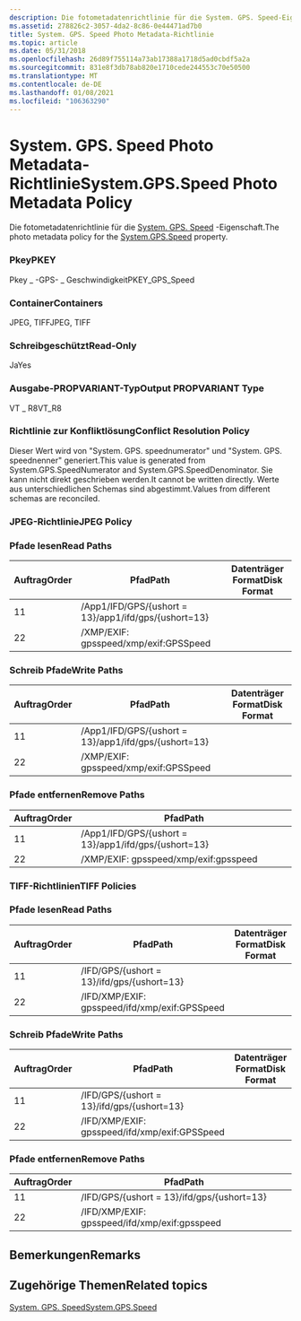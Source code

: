 ```yaml
---
description: Die fotometadatenrichtlinie für die System. GPS. Speed-Eigenschaft.
ms.assetid: 278826c2-3057-4da2-8c86-0e44471ad7b0
title: System. GPS. Speed Photo Metadata-Richtlinie
ms.topic: article
ms.date: 05/31/2018
ms.openlocfilehash: 26d89f755114a73ab17388a1718d5ad0cbdf5a2a
ms.sourcegitcommit: 831e8f3db78ab820e1710cede244553c70e50500
ms.translationtype: MT
ms.contentlocale: de-DE
ms.lasthandoff: 01/08/2021
ms.locfileid: "106363290"
---
```

# <a name="systemgpsspeed-photo-metadata-policy"></a><span data-ttu-id="54802-103">System. GPS. Speed Photo Metadata-Richtlinie</span><span class="sxs-lookup"><span data-stu-id="54802-103">System.GPS.Speed Photo Metadata Policy</span></span>

<span data-ttu-id="54802-104">Die fotometadatenrichtlinie für die [System. GPS. Speed](../properties/props-system-gps-speed.md) -Eigenschaft.</span><span class="sxs-lookup"><span data-stu-id="54802-104">The photo metadata policy for the [System.GPS.Speed](../properties/props-system-gps-speed.md) property.</span></span>

### <a name="pkey"></a><span data-ttu-id="54802-105">Pkey</span><span class="sxs-lookup"><span data-stu-id="54802-105">PKEY</span></span>

<span data-ttu-id="54802-106">Pkey \_ -GPS- \_ Geschwindigkeit</span><span class="sxs-lookup"><span data-stu-id="54802-106">PKEY\_GPS\_Speed</span></span>

### <a name="containers"></a><span data-ttu-id="54802-107">Container</span><span class="sxs-lookup"><span data-stu-id="54802-107">Containers</span></span>

<span data-ttu-id="54802-108">JPEG, TIFF</span><span class="sxs-lookup"><span data-stu-id="54802-108">JPEG, TIFF</span></span>

### <a name="read-only"></a><span data-ttu-id="54802-109">Schreibgeschützt</span><span class="sxs-lookup"><span data-stu-id="54802-109">Read-Only</span></span>

<span data-ttu-id="54802-110">Ja</span><span class="sxs-lookup"><span data-stu-id="54802-110">Yes</span></span>

### <a name="output-propvariant-type"></a><span data-ttu-id="54802-111">Ausgabe-PROPVARIANT-Typ</span><span class="sxs-lookup"><span data-stu-id="54802-111">Output PROPVARIANT Type</span></span>

<span data-ttu-id="54802-112">VT \_ R8</span><span class="sxs-lookup"><span data-stu-id="54802-112">VT\_R8</span></span>

### <a name="conflict-resolution-policy"></a><span data-ttu-id="54802-113">Richtlinie zur Konfliktlösung</span><span class="sxs-lookup"><span data-stu-id="54802-113">Conflict Resolution Policy</span></span>

<span data-ttu-id="54802-114">Dieser Wert wird von "System. GPS. speednumerator" und "System. GPS. speednenner" generiert.</span><span class="sxs-lookup"><span data-stu-id="54802-114">This value is generated from System.GPS.SpeedNumerator and System.GPS.SpeedDenominator.</span></span> <span data-ttu-id="54802-115">Sie kann nicht direkt geschrieben werden.</span><span class="sxs-lookup"><span data-stu-id="54802-115">It cannot be written directly.</span></span> <span data-ttu-id="54802-116">Werte aus unterschiedlichen Schemas sind abgestimmt.</span><span class="sxs-lookup"><span data-stu-id="54802-116">Values from different schemas are reconciled.</span></span>

### <a name="jpeg-policy"></a><span data-ttu-id="54802-117">JPEG-Richtlinie</span><span class="sxs-lookup"><span data-stu-id="54802-117">JPEG Policy</span></span>

### <a name="read-paths"></a><span data-ttu-id="54802-118">Pfade lesen</span><span class="sxs-lookup"><span data-stu-id="54802-118">Read Paths</span></span>



| <span data-ttu-id="54802-119">Auftrag</span><span class="sxs-lookup"><span data-stu-id="54802-119">Order</span></span> | <span data-ttu-id="54802-120">Pfad</span><span class="sxs-lookup"><span data-stu-id="54802-120">Path</span></span>                      | <span data-ttu-id="54802-121">Datenträger Format</span><span class="sxs-lookup"><span data-stu-id="54802-121">Disk Format</span></span> |
|-------|---------------------------|-------------|
| <span data-ttu-id="54802-122">1</span><span class="sxs-lookup"><span data-stu-id="54802-122">1</span></span>     | <span data-ttu-id="54802-123">/App1/IFD/GPS/{ushort = 13}</span><span class="sxs-lookup"><span data-stu-id="54802-123">/app1/ifd/gps/{ushort=13}</span></span> |             |
| <span data-ttu-id="54802-124">2</span><span class="sxs-lookup"><span data-stu-id="54802-124">2</span></span>     | <span data-ttu-id="54802-125">/XMP/EXIF: gpsspeed</span><span class="sxs-lookup"><span data-stu-id="54802-125">/xmp/exif:GPSSpeed</span></span>        |             |



 

### <a name="write-paths"></a><span data-ttu-id="54802-126">Schreib Pfade</span><span class="sxs-lookup"><span data-stu-id="54802-126">Write Paths</span></span>



| <span data-ttu-id="54802-127">Auftrag</span><span class="sxs-lookup"><span data-stu-id="54802-127">Order</span></span> | <span data-ttu-id="54802-128">Pfad</span><span class="sxs-lookup"><span data-stu-id="54802-128">Path</span></span>                      | <span data-ttu-id="54802-129">Datenträger Format</span><span class="sxs-lookup"><span data-stu-id="54802-129">Disk Format</span></span> |
|-------|---------------------------|-------------|
| <span data-ttu-id="54802-130">1</span><span class="sxs-lookup"><span data-stu-id="54802-130">1</span></span>     | <span data-ttu-id="54802-131">/App1/IFD/GPS/{ushort = 13}</span><span class="sxs-lookup"><span data-stu-id="54802-131">/app1/ifd/gps/{ushort=13}</span></span> |             |
| <span data-ttu-id="54802-132">2</span><span class="sxs-lookup"><span data-stu-id="54802-132">2</span></span>     | <span data-ttu-id="54802-133">/XMP/EXIF: gpsspeed</span><span class="sxs-lookup"><span data-stu-id="54802-133">/xmp/exif:GPSSpeed</span></span>        |             |



 

### <a name="remove-paths"></a><span data-ttu-id="54802-134">Pfade entfernen</span><span class="sxs-lookup"><span data-stu-id="54802-134">Remove Paths</span></span>



| <span data-ttu-id="54802-135">Auftrag</span><span class="sxs-lookup"><span data-stu-id="54802-135">Order</span></span> | <span data-ttu-id="54802-136">Pfad</span><span class="sxs-lookup"><span data-stu-id="54802-136">Path</span></span>                      |
|-------|---------------------------|
| <span data-ttu-id="54802-137">1</span><span class="sxs-lookup"><span data-stu-id="54802-137">1</span></span>     | <span data-ttu-id="54802-138">/App1/IFD/GPS/{ushort = 13}</span><span class="sxs-lookup"><span data-stu-id="54802-138">/app1/ifd/gps/{ushort=13}</span></span> |
| <span data-ttu-id="54802-139">2</span><span class="sxs-lookup"><span data-stu-id="54802-139">2</span></span>     | <span data-ttu-id="54802-140">/XMP/EXIF: gpsspeed</span><span class="sxs-lookup"><span data-stu-id="54802-140">/xmp/exif:gpsspeed</span></span>        |



 

### <a name="tiff-policies"></a><span data-ttu-id="54802-141">TIFF-Richtlinien</span><span class="sxs-lookup"><span data-stu-id="54802-141">TIFF Policies</span></span>

### <a name="read-paths"></a><span data-ttu-id="54802-142">Pfade lesen</span><span class="sxs-lookup"><span data-stu-id="54802-142">Read Paths</span></span>



| <span data-ttu-id="54802-143">Auftrag</span><span class="sxs-lookup"><span data-stu-id="54802-143">Order</span></span> | <span data-ttu-id="54802-144">Pfad</span><span class="sxs-lookup"><span data-stu-id="54802-144">Path</span></span>                   | <span data-ttu-id="54802-145">Datenträger Format</span><span class="sxs-lookup"><span data-stu-id="54802-145">Disk Format</span></span> |
|-------|------------------------|-------------|
| <span data-ttu-id="54802-146">1</span><span class="sxs-lookup"><span data-stu-id="54802-146">1</span></span>     | <span data-ttu-id="54802-147">/IFD/GPS/{ushort = 13}</span><span class="sxs-lookup"><span data-stu-id="54802-147">/ifd/gps/{ushort=13}</span></span>   |             |
| <span data-ttu-id="54802-148">2</span><span class="sxs-lookup"><span data-stu-id="54802-148">2</span></span>     | <span data-ttu-id="54802-149">/IFD/XMP/EXIF: gpsspeed</span><span class="sxs-lookup"><span data-stu-id="54802-149">/ifd/xmp/exif:GPSSpeed</span></span> |             |



 

### <a name="write-paths"></a><span data-ttu-id="54802-150">Schreib Pfade</span><span class="sxs-lookup"><span data-stu-id="54802-150">Write Paths</span></span>



| <span data-ttu-id="54802-151">Auftrag</span><span class="sxs-lookup"><span data-stu-id="54802-151">Order</span></span> | <span data-ttu-id="54802-152">Pfad</span><span class="sxs-lookup"><span data-stu-id="54802-152">Path</span></span>                   | <span data-ttu-id="54802-153">Datenträger Format</span><span class="sxs-lookup"><span data-stu-id="54802-153">Disk Format</span></span> |
|-------|------------------------|-------------|
| <span data-ttu-id="54802-154">1</span><span class="sxs-lookup"><span data-stu-id="54802-154">1</span></span>     | <span data-ttu-id="54802-155">/IFD/GPS/{ushort = 13}</span><span class="sxs-lookup"><span data-stu-id="54802-155">/ifd/gps/{ushort=13}</span></span>   |             |
| <span data-ttu-id="54802-156">2</span><span class="sxs-lookup"><span data-stu-id="54802-156">2</span></span>     | <span data-ttu-id="54802-157">/IFD/XMP/EXIF: gpsspeed</span><span class="sxs-lookup"><span data-stu-id="54802-157">/ifd/xmp/exif:GPSSpeed</span></span> |             |



 

### <a name="remove-paths"></a><span data-ttu-id="54802-158">Pfade entfernen</span><span class="sxs-lookup"><span data-stu-id="54802-158">Remove Paths</span></span>



| <span data-ttu-id="54802-159">Auftrag</span><span class="sxs-lookup"><span data-stu-id="54802-159">Order</span></span> | <span data-ttu-id="54802-160">Pfad</span><span class="sxs-lookup"><span data-stu-id="54802-160">Path</span></span>                   |
|-------|------------------------|
| <span data-ttu-id="54802-161">1</span><span class="sxs-lookup"><span data-stu-id="54802-161">1</span></span>     | <span data-ttu-id="54802-162">/IFD/GPS/{ushort = 13}</span><span class="sxs-lookup"><span data-stu-id="54802-162">/ifd/gps/{ushort=13}</span></span>   |
| <span data-ttu-id="54802-163">2</span><span class="sxs-lookup"><span data-stu-id="54802-163">2</span></span>     | <span data-ttu-id="54802-164">/IFD/XMP/EXIF: gpsspeed</span><span class="sxs-lookup"><span data-stu-id="54802-164">/ifd/xmp/exif:gpsspeed</span></span> |



 

## <a name="remarks"></a><span data-ttu-id="54802-165">Bemerkungen</span><span class="sxs-lookup"><span data-stu-id="54802-165">Remarks</span></span>

## <a name="related-topics"></a><span data-ttu-id="54802-166">Zugehörige Themen</span><span class="sxs-lookup"><span data-stu-id="54802-166">Related topics</span></span>

<dl> <dt>

[<span data-ttu-id="54802-167">System. GPS. Speed</span><span class="sxs-lookup"><span data-stu-id="54802-167">System.GPS.Speed</span></span>](../properties/props-system-gps-speed.md)
</dt> </dl>

 

 
